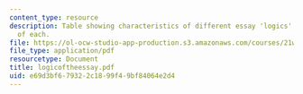 ```yaml
---
content_type: resource
description: Table showing characteristics of different essay 'logics' with examples
  of each.
file: https://ol-ocw-studio-app-production.s3.amazonaws.com/courses/21w-735-writing-and-reading-the-essay-fall-2004/e69d3bf679322c1899f49bf84064e2d4_logicoftheessay.pdf
file_type: application/pdf
resourcetype: Document
title: logicoftheessay.pdf
uid: e69d3bf6-7932-2c18-99f4-9bf84064e2d4
---
```

